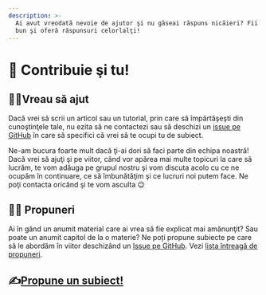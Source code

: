 ```yaml
---
description: >-
  Ai avut vreodată nevoie de ajutor şi nu găseai răspuns nicăieri? Fii acum mai
  bun şi oferă răspunsuri celorlalţi!
---
```


# 📢 Contribuie şi tu!

## 🙋‍♂️Vreau să ajut

Dacă vrei să scrii un articol sau un tutorial, prin care să împărtăşeşti din cunoştinţele tale, nu ezita să ne contactezi sau să deschizi un [issue pe GitHub](https://github.com/ligaac/docs/issues) în care să specifici că vrei să te ocupi tu de subiect.

Ne-am bucura foarte mult dacă ţi-ai dori să faci parte din echipa noastră! Dacă vrei să ajuţi şi pe viitor, când vor apărea mai multe topicuri la care să lucrăm, te vom adăuga pe grupul nostru şi vom discuta acolo cu ce ne ocupăm în continuare, ce să îmbunătăţim şi ce lucruri noi putem face. Ne poţi contacta oricând şi te vom asculta 😉 

## 👩‍🏫 Propuneri

Ai în gând un anumit material care ai vrea să fie explicat mai amănunţit? Sau poate un anumit capitol de la o materie? Ne poți propune subiecte pe care să le abordăm în viitor deschizând un [Issue pe GitHub](https://github.com/ligaac/docs/issues/new?assignees=&labels=topic&template=propuneri-de-subiecte.md&title=%5BPropunere%5D%20Scrie%20aici%20titlul%20propunerii). Vezi [lista întreagă de propuneri](https://github.com/ligaac/docs/labels/topic).

## ✍[Propune un subiect!](https://github.com/ligaac/docs/issues/new?assignees=&labels=topic&template=propuneri-de-subiecte.md&title=%5BPropunere%5D%20Scrie%20aici%20titlul%20propunerii)

